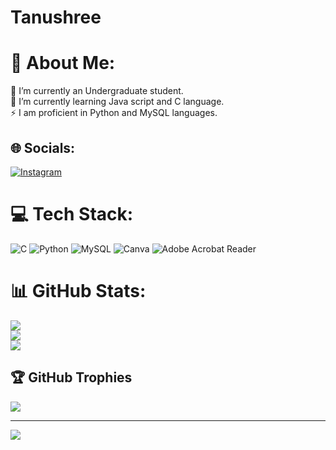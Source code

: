 # Tanushree 
# 💫 About Me:
🔭 I’m currently an Undergraduate student.<br>🌱 I’m currently learning Java script and C language.<br>⚡ I am proficient in Python and MySQL languages.


## 🌐 Socials:
[![Instagram](https://img.shields.io/badge/Instagram-%23E4405F.svg?logo=Instagram&logoColor=white)](https://instagram.com/ta4nu_) 

# 💻 Tech Stack:
![C](https://img.shields.io/badge/c-%2300599C.svg?style=for-the-badge&logo=c&logoColor=white)  ![Python](https://img.shields.io/badge/python-3670A0?style=for-the-badge&logo=python&logoColor=ffdd54) ![MySQL](https://img.shields.io/badge/mysql-4479A1.svg?style=for-the-badge&logo=mysql&logoColor=white) ![Canva](https://img.shields.io/badge/Canva-%2300C4CC.svg?style=for-the-badge&logo=Canva&logoColor=white) ![Adobe Acrobat Reader](https://img.shields.io/badge/Adobe%20Acrobat%20Reader-EC1C24.svg?style=for-the-badge&logo=Adobe%20Acrobat%20Reader&logoColor=white)
# 📊 GitHub Stats:
![](https://github-readme-stats.vercel.app/api?username=Tanushree&theme=nightowl&hide_border=false&include_all_commits=false&count_private=false)<br/>
![](https://github-readme-streak-stats.herokuapp.com/?user=Tanushree&theme=nightowl&hide_border=false)<br/>
![](https://github-readme-stats.vercel.app/api/top-langs/?username=Tanushree&theme=nightowl&hide_border=false&include_all_commits=false&count_private=false&layout=compact)

## 🏆 GitHub Trophies
![](https://github-profile-trophy.vercel.app/?username=Tanushree&theme=nightowl&no-frame=false&no-bg=true&margin-w=4)



---
[![](https://visitcount.itsvg.in/api?id=Tanushree&icon=5&color=0)](https://visitcount.itsvg.in)

<!-- Proudly created with GPRM ( https://gprm.itsvg.in ) -->
